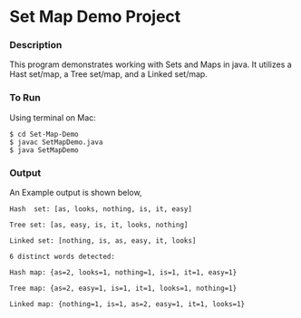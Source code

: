 # Set Map Demo Project

### Description

This program demonstrates working with Sets and Maps in java. It utilizes a Hast set/map, a Tree set/map, and a Linked set/map.  

### To Run

Using terminal on Mac:

```
$ cd Set-Map-Demo
$ javac SetMapDemo.java
$ java SetMapDemo
```

### Output

An Example output is shown below,

```
Hash  set: [as, looks, nothing, is, it, easy]

Tree set: [as, easy, is, it, looks, nothing]

Linked set: [nothing, is, as, easy, it, looks]

6 distinct words detected:

Hash map: {as=2, looks=1, nothing=1, is=1, it=1, easy=1}

Tree map: {as=2, easy=1, is=1, it=1, looks=1, nothing=1}

Linked map: {nothing=1, is=1, as=2, easy=1, it=1, looks=1}
```
